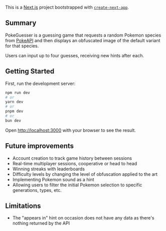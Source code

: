 This is a [Next.js](https://nextjs.org) project bootstrapped with [`create-next-app`](https://nextjs.org/docs/app/api-reference/cli/create-next-app).

## Summary
PokeGuesser is a guessing game that requests a random Pokemon species from [PokeAPI](https://pokeapi.co/) 
and then displays an obfuscated image of the default variant for that species. 

Users can input up to four guesses, receiving new hints after each.

## Getting Started

First, run the development server:

```bash
npm run dev
# or
yarn dev
# or
pnpm dev
# or
bun dev
```

Open [http://localhost:3000](http://localhost:3000) with your browser to see the result.


## Future improvements
* Account creation to track game history between sessions
* Real-time multiplayer sessions, cooperative or head to head
* Winning streaks with leaderboards
* Difficulty levels by changing the level of obfuscation applied to the art
* Implementing Pokemon sound as a hint
* Allowing users to filter the initial Pokemon selection to specific generations, types, etc.

## Limitations
* The "appears in" hint on occasion does not have any data as there's nothing returned by the API